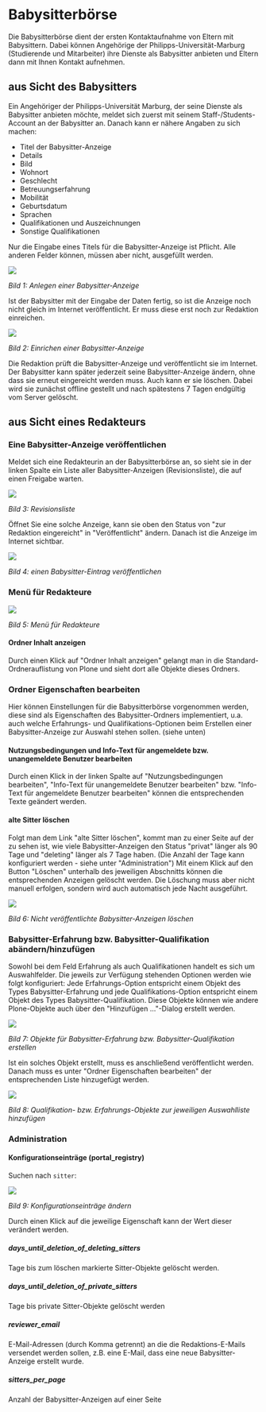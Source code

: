 # Babysitterbörse

Die Babysitterbörse dient der ersten Kontaktaufnahme von Eltern mit Babysittern. Dabei können Angehörige der Philipps-Universität-Marburg (Studierende und Mitarbeiter) ihre Dienste als Babysitter anbieten und Eltern dann mit Ihnen Kontakt aufnehmen.

## aus Sicht des Babysitters

Ein Angehöriger der Philipps-Universität Marburg, der seine Dienste als Babysitter anbieten möchte, meldet sich zuerst mit seinem Staff-/Students-Account an der Babysitter an. Danach kann er nähere Angaben zu sich machen:

* Titel der Babysitter-Anzeige
* Details
* Bild
* Wohnort
* Geschlecht
* Betreuungserfahrung
* Mobilität
* Geburtsdatum
* Sprachen
* Qualifikationen und Auszeichnungen
* Sonstige Qualifikationen

Nur die Eingabe eines Titels für die Babysitter-Anzeige ist Pflicht. Alle anderen Felder können, müssen aber nicht, ausgefüllt werden.

![](images/create-sitter.png)

*Bild 1: Anlegen einer Babysitter-Anzeige*

Ist der Babysitter mit der Eingabe der Daten fertig, so ist die Anzeige noch nicht gleich im Internet veröffentlicht. Er muss diese erst noch zur Redaktion einreichen.

![](images/submit-sitter.png)

*Bild 2: Einrichen einer Babysitter-Anzeige*

Die Redaktion prüft die Babysitter-Anzeige und veröffentlicht sie im Internet. Der Babysitter kann später jederzeit seine Babysitter-Anzeige ändern, ohne dass sie erneut eingereicht werden muss. Auch kann er sie löschen. Dabei wird sie zunächst offline gestellt und nach spätestens 7 Tagen endgültig vom Server gelöscht.

## aus Sicht eines Redakteurs

### Eine Babysitter-Anzeige veröffentlichen

Meldet sich eine Redakteurin an der Babysitterbörse an, so sieht sie in der linken Spalte ein Liste aller Babysitter-Anzeigen (Revisionsliste), die auf einen Freigabe warten.

![](images/revision-list.png)

*Bild 3: Revisionsliste*

Öffnet Sie eine solche Anzeige, kann sie oben den Status von "zur Redaktion eingereicht" in "Veröffentlicht" ändern. Danach ist die Anzeige im Internet sichtbar.

![](images/publish-sitter.png)

*Bild 4: einen Babysitter-Eintrag veröffentlichen*

### Menü für Redakteure

![](images/manager-menu.png)

*Bild 5: Menü für Redakteure*

#### Ordner Inhalt anzeigen

Durch einen Klick auf "Ordner Inhalt anzeigen" gelangt man in die Standard-Ordnerauflistung von Plone und sieht dort alle Objekte dieses Ordners.

### Ordner Eigenschaften bearbeiten

Hier können Einstellungen für die Babysitterbörse vorgenommen werden, diese sind als Eigenschaften des Babysitter-Ordners implementiert, u.a. auch welche Erfahrungs- und Qualifikations-Optionen beim Erstellen einer Babysitter-Anzeige zur Auswahl stehen sollen. (siehe unten)

#### Nutzungsbedingungen und Info-Text für angemeldete bzw. unangemeldete Benutzer bearbeiten

Durch einen Klick in der linken Spalte auf "Nutzungsbedingungen bearbeiten", "Info-Text für unangemeldete Benutzer bearbeiten" bzw. "Info-Text für angemeldete Benutzer bearbeiten" können die entsprechenden Texte geändert werden.

#### alte Sitter löschen

Folgt man dem Link "alte Sitter löschen", kommt man zu einer Seite auf der zu sehen ist, wie viele Babysitter-Anzeigen den Status "privat" länger als 90 Tage und "deleting" länger als 7 Tage haben. (Die Anzahl der Tage kann konfiguriert werden - siehe unter "Administration") Mit einem Klick auf den Button "Löschen" unterhalb des jeweiligen Abschnitts können die entsprechenden Anzeigen gelöscht werden. Die Löschung muss aber nicht manuell erfolgen, sondern wird auch automatisch jede Nacht ausgeführt.

![](images/delete-private-deleteting-objects.png)

*Bild 6: Nicht veröffentlichte Babysitter-Anzeigen löschen*

### Babysitter-Erfahrung bzw. Babysitter-Qualifikation abändern/hinzufügen

Sowohl bei dem Feld Erfahrung als auch Qualifikationen handelt es sich um Auswahlfelder. Die jeweils zur Verfügung stehenden Optionen werden wie folgt konfiguriert: Jede Erfahrungs-Option entspricht einem Objekt des Types Babysitter-Erfahrung und jede Qualifikations-Option entspricht einem Objekt des Types Babysitter-Qualifikation. Diese Objekte können wie andere Plone-Objekte auch über den "Hinzufügen ..."-Dialog erstellt werden.

![](images/create-qualification-experience.png)

*Bild 7: Objekte für Babysitter-Erfahrung bzw. Babysitter-Qualifikation erstellen*

Ist ein solches Objekt erstellt, muss es anschließend veröffentlicht werden. Danach muss es unter "Ordner Eigenschaften bearbeiten" der entsprechenden Liste hinzugefügt werden.

![](images/add-qualification-experience.png)

*Bild 8: Qualifikation- bzw. Erfahrungs-Objekte zur jeweiligen Auswahlliste hinzufügen*

### Administration

#### Konfigurationseinträge (portal_registry)

Suchen nach `sitter`:

![](images/configuration-portal-registry.png)

*Bild 9: Konfigurationseinträge ändern*

Durch einen Klick auf die jeweilige Eigenschaft kann der Wert dieser verändert werden.

##### days_until_deletion_of_deleting_sitters

Tage bis zum löschen markierte Sitter-Objekte gelöscht werden.

##### days_until_deletion_of_private_sitters

Tage bis private Sitter-Objekte gelöscht werden

##### reviewer_email

E-Mail-Adressen (durch Komma getrennt) an die die Redaktions-E-Mails versendet werden sollen, z.B. eine E-Mail, dass eine neue Babysitter-Anzeige erstellt wurde.

##### sitters_per_page

Anzahl der Babysitter-Anzeigen auf einer Seite
